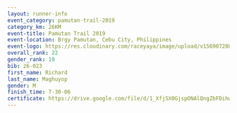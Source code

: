 ```yaml
---
layout: runner-info 
event_category: pamutan-trail-2019 
category_km: 26KM 
event-title: Pamutan Trail 2019 
event-location: Brgy Pamutan, Cebu City, Philippines 
event-logo: https://res.cloudinary.com/raceyaya/image/upload/v1569072806/logo/pamutan-trail_d8abrj.jpg 
overall_rank: 22
gender_rank: 19
bib: 26-023
first_name: Richard
last_name: Maghuyop
gender: M
finish_time: 7-30-06
certificate: https://drive.google.com/file/d/1_Xfj5X0GjspONAlQngZbFDihwDqLUK8i/view?usp=sharing
---
```

